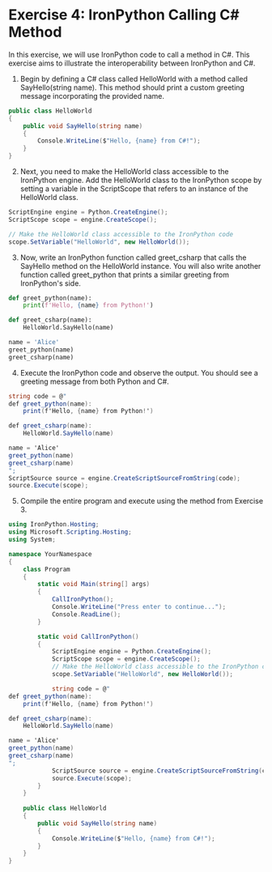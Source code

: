 # Exercise 4: IronPython Calling C# Method
In this exercise, we will use IronPython code to call a method in C#. This exercise aims to illustrate the interoperability between IronPython and C#.

1. Begin by defining a C# class called HelloWorld with a method called SayHello(string name). This method should print a custom greeting message incorporating the provided name.

```csharp
public class HelloWorld
{
    public void SayHello(string name)
    {
        Console.WriteLine($"Hello, {name} from C#!");
    }
}
```

2. Next, you need to make the HelloWorld class accessible to the IronPython engine. Add the HelloWorld class to the IronPython scope by setting a variable in the ScriptScope that refers to an instance of the HelloWorld class.

```csharp
ScriptEngine engine = Python.CreateEngine();
ScriptScope scope = engine.CreateScope();

// Make the HelloWorld class accessible to the IronPython code
scope.SetVariable("HelloWorld", new HelloWorld());
```

3. Now, write an IronPython function called greet_csharp that calls the SayHello method on the HelloWorld instance. You will also write another function called greet_python that prints a similar greeting from IronPython's side.

```python
def greet_python(name):
    print(f'Hello, {name} from Python!')

def greet_csharp(name):
    HelloWorld.SayHello(name)

name = 'Alice'
greet_python(name)
greet_csharp(name)
```

4. Execute the IronPython code and observe the output. You should see a greeting message from both Python and C#.

```csharp
string code = @"
def greet_python(name):
    print(f'Hello, {name} from Python!')

def greet_csharp(name):
    HelloWorld.SayHello(name)

name = 'Alice'
greet_python(name)
greet_csharp(name)
";
ScriptSource source = engine.CreateScriptSourceFromString(code);
source.Execute(scope);
```

5. Compile the entire program and execute using the method from Exercise 3.

```csharp
using IronPython.Hosting;
using Microsoft.Scripting.Hosting;
using System;

namespace YourNamespace
{
    class Program
    {
        static void Main(string[] args)
        {
            CallIronPython();
            Console.WriteLine("Press enter to continue...");
            Console.ReadLine();
        }

        static void CallIronPython()
        {
            ScriptEngine engine = Python.CreateEngine();
            ScriptScope scope = engine.CreateScope();
            // Make the HelloWorld class accessible to the IronPython code
            scope.SetVariable("HelloWorld", new HelloWorld());

            string code = @"
def greet_python(name):
    print(f'Hello, {name} from Python!')

def greet_csharp(name):
    HelloWorld.SayHello(name)

name = 'Alice'
greet_python(name)
greet_csharp(name)
";
            ScriptSource source = engine.CreateScriptSourceFromString(code);
            source.Execute(scope);
        }
    }
    
    public class HelloWorld
    {
        public void SayHello(string name)
        {
            Console.WriteLine($"Hello, {name} from C#!");
        }
    }
}
```

